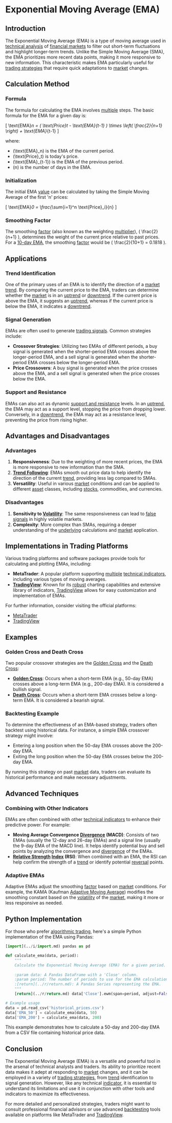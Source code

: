 # Exponential Moving Average (EMA)

## Introduction

The Exponential Moving Average (EMA) is a type of moving average used in [technical analysis](../t/technical_analysis.md) of [financial markets](../f/financial_market.md) to filter out short-term fluctuations and highlight longer-term trends. Unlike the Simple Moving Average (SMA), the EMA prioritizes more recent data points, making it more responsive to new information. This characteristic makes EMA particularly useful for [trading strategies](../t/trading_strategies.md) that require quick adaptations to [market](../m/market.md) changes.

## Calculation Method

### Formula

The formula for calculating the EMA involves [multiple](../m/multiple.md) steps. The basic formula for the EMA for a given day is:

\[ \text{EMA}_n = ( \text{Price}_t - \text{EMA}_{t-1} ) \times \left( \frac{2}{n+1} \right) + \text{EMA}_{t-1} \]

where:
- \(\text{EMA}_n\) is the EMA of the current period.
- \(\text{Price}_t\) is today's price.
- \(\text{EMA}_{t-1}\) is the EMA of the previous period.
- \(n\) is the number of days in the EMA.

### Initialization

The initial EMA [value](../v/value.md) can be calculated by taking the Simple Moving Average of the first 'n' prices:

\[ \text{EMA}_0 = \frac{\sum_{i=1}^n \text{Price}_i}{n} \]

### Smoothing Factor

The smoothing [factor](../f/factor.md) (also known as the weighting [multiplier](../m/multiplier.md)), \( \frac{2}{n+1} \), determines the weight of the current price relative to past prices. For a [10-day EMA](../1/10-day_ema.md), the smoothing [factor](../f/factor.md) would be \( \frac{2}{10+1} = 0.1818 \).

## Applications

### Trend Identification

One of the primary uses of an EMA is to identify the direction of a [market](../m/market.md) [trend](../t/trend.md). By comparing the current price to the EMA, traders can determine whether the [market](../m/market.md) is in an [uptrend](../u/uptrend.md) or [downtrend](../d/downtrend.md). If the current price is above the EMA, it suggests an [uptrend](../u/uptrend.md), whereas if the current price is below the EMA, it indicates a [downtrend](../d/downtrend.md).

### Signal Generation

EMAs are often used to generate [trading signals](../t/trading_signals.md). Common strategies include:

- **Crossover Strategies**: Utilizing two EMAs of different periods, a buy signal is generated when the shorter-period EMA crosses above the longer-period EMA, and a sell signal is generated when the shorter-period EMA crosses below the longer-period EMA.
- **Price Crossovers**: A buy signal is generated when the price crosses above the EMA, and a sell signal is generated when the price crosses below the EMA.

### Support and Resistance

EMAs can also act as dynamic [support and resistance](../s/support_and_resistance.md) levels. In an [uptrend](../u/uptrend.md), the EMA may act as a support level, stopping the price from dropping lower. Conversely, in a [downtrend](../d/downtrend.md), the EMA may act as a resistance level, preventing the price from rising higher.

## Advantages and Disadvantages

### Advantages

1. **Responsiveness**: Due to the weighting of more recent prices, the EMA is more responsive to new information than the SMA.
2. **[Trend Following](../t/trend_following.md)**: EMAs smooth out price data to help identify the direction of the current [trend](../t/trend.md), providing less lag compared to SMAs.
3. **Versatility**: Useful in various [market](../m/market.md) conditions and can be applied to different [asset](../a/asset.md) classes, including [stocks](../s/stock.md), commodities, and currencies.

### Disadvantages

1. **Sensitivity to [Volatility](../v/volatility.md)**: The same responsiveness can lead to [false signals](../f/false_signals_in_trading.md) in highly volatile markets.
2. **Complexity**: More complex than SMAs, requiring a deeper understanding of the [underlying](../u/underlying.md) calculations and [market](../m/market.md) application.

## Implementations in Trading Platforms

Various trading platforms and software packages provide tools for calculating and plotting EMAs, including:

- **MetaTrader**: A popular platform supporting [multiple](../m/multiple.md) [technical indicators](../t/technical_indicators.md), including various types of moving averages.
- **[TradingView](../t/tradingview.md)**: Known for its [robust](../r/robust.md) charting capabilities and extensive library of indicators, [TradingView](../t/tradingview.md) allows for easy customization and implementation of EMAs.

For further information, consider visiting the official platforms:
- [MetaTrader](https://www.metatrader4.com/)
- [TradingView](https://www.tradingview.com/)

## Examples

### Golden Cross and Death Cross

Two popular crossover strategies are the [Golden Cross](../g/golden_cross.md) and the [Death Cross](../d/death_cross.md):

- **[Golden Cross](../g/golden_cross.md)**: Occurs when a short-term EMA (e.g., 50-day EMA) crosses above a long-term EMA (e.g., 200-day EMA). It is considered a bullish signal.
- **[Death Cross](../d/death_cross.md)**: Occurs when a short-term EMA crosses below a long-term EMA. It is considered a bearish signal.

### Backtesting Example

To determine the effectiveness of an EMA-based strategy, traders often backtest using historical data. For instance, a simple EMA crossover strategy might involve:

- Entering a long position when the 50-day EMA crosses above the 200-day EMA.
- Exiting the long position when the 50-day EMA crosses below the 200-day EMA.

By running this strategy on past [market](../m/market.md) data, traders can evaluate its historical performance and make necessary adjustments.

## Advanced Techniques

### Combining with Other Indicators

EMAs are often combined with other [technical indicators](../t/technical_indicators.md) to enhance their predictive power. For example:
- **Moving Average Convergence [Divergence](../d/divergence.md) (MACD)**: Consists of two EMAs (usually the 12-day and 26-day EMAs) and a signal line (usually the 9-day EMA of the MACD line). It helps identify potential buy and sell points by analyzing the convergence and [divergence](../d/divergence.md) of the EMAs.
- **[Relative Strength](../r/relative_strength.md) [Index](../i/index_instrument.md) (RSI)**: When combined with an EMA, the RSI can help confirm the strength of a [trend](../t/trend.md) or identify potential [reversal](../r/reversal.md) points.

### Adaptive EMAs

Adaptive EMAs adjust the smoothing [factor](../f/factor.md) based on [market](../m/market.md) conditions. For example, the KAMA (Kaufman [Adaptive Moving Average](../a/adaptive_moving_average.md)) modifies the smoothing constant based on the [volatility](../v/volatility.md) of the [market](../m/market.md), making it more or less responsive as needed.

## Python Implementation

For those who prefer [algorithmic trading](../a/algorithmic_trading.md), here's a simple Python implementation of the EMA using Pandas:

```python
[import](../i/import.md) pandas as pd

def calculate_ema(data, period):
    """
    Calculate the Exponential Moving Average (EMA) for a given period.
    
    :param data: A Pandas DataFrame with a 'Close' column.
    :param period: The number of periods to use for the EMA calculation.
    :[return](../r/return.md): A Pandas Series representing the EMA.
    """
    [return](../r/return.md) data['Close'].ewm(span=period, adjust=False).mean()

# Example usage
data = pd.read_csv('historical_prices.csv')
data['EMA_50'] = calculate_ema(data, 50)
data['EMA_200'] = calculate_ema(data, 200)
```

This example demonstrates how to calculate a 50-day and 200-day EMA from a CSV file containing historical price data.

## Conclusion

The Exponential Moving Average (EMA) is a versatile and powerful tool in the arsenal of technical analysts and traders. Its ability to prioritize recent data makes it adept at responding to [market](../m/market.md) changes, and it can be employed in a variety of [trading strategies](../t/trading_strategies.md), from [trend](../t/trend.md) identification to signal generation. However, like any technical [indicator](../i/indicator.md), it is essential to understand its limitations and use it in conjunction with other tools and indicators to maximize its effectiveness.

For more detailed and personalized strategies, traders might want to consult professional financial advisors or use advanced [backtesting](../b/backtesting.md) tools available on platforms like MetaTrader and [TradingView](../t/tradingview.md).

